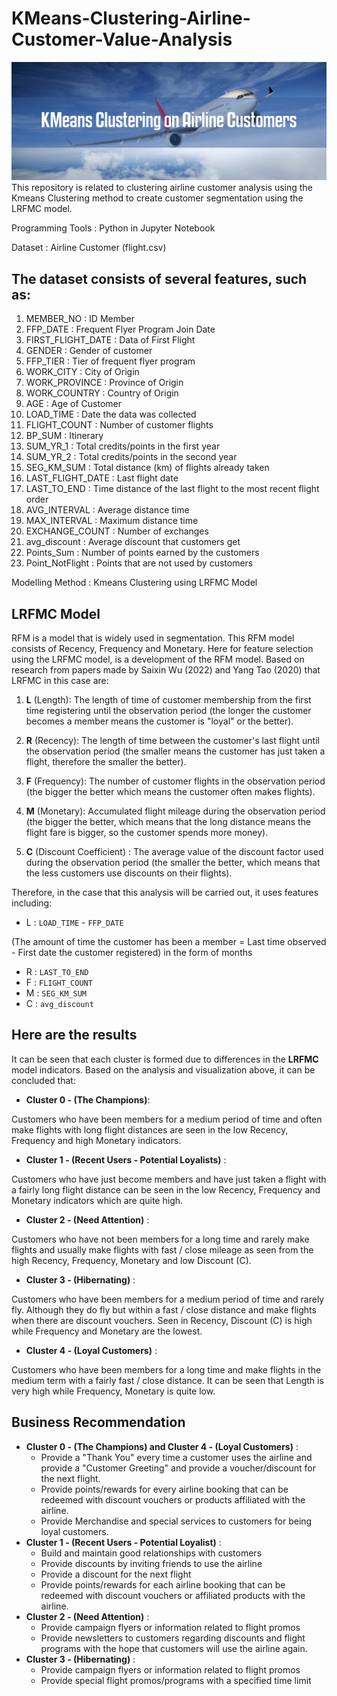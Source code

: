 # KMeans-Clustering-Airline-Customer-Value-Analysis

![kmeans-clustering](https://github.com/Rizal-A/KMeans-Clustering-Airline-Customer-Value-Analysis/blob/main/assets/kmeans-clustering.png)
This repository is related to clustering airline customer analysis using the Kmeans Clustering method to create customer segmentation using the LRFMC model.

Programming Tools : Python in Jupyter Notebook

Dataset : Airline Customer (flight.csv)

## The dataset consists of several features, such as:

1. MEMBER_NO : ID Member
2. FFP_DATE : Frequent Flyer Program Join Date
3. FIRST_FLIGHT_DATE : Data of First Flight
4. GENDER : Gender of customer
5. FFP_TIER : Tier of frequent flyer program
6. WORK_CITY : City of Origin
7. WORK_PROVINCE : Province of Origin
8. WORK_COUNTRY  : Country of Origin
9. AGE : Age of Customer
10. LOAD_TIME : Date the data was collected
11. FLIGHT_COUNT : Number of customer flights
12. BP_SUM : Itinerary
13. SUM_YR_1 : Total credits/points in the first year
14. SUM_YR_2 : Total credits/points in the second year
15. SEG_KM_SUM : Total distance (km) of flights already taken
16. LAST_FLIGHT_DATE : Last flight date
17. LAST_TO_END  : Time distance of the last flight to the most recent flight order
18. AVG_INTERVAL : Average distance time
19. MAX_INTERVAL : Maximum distance time
20. EXCHANGE_COUNT : Number of exchanges
21. avg_discount : Average discount that customers get
22. Points_Sum : Number of points earned by the customers
23. Point_NotFlight : Points that are not used by customers

Modelling Method : Kmeans Clustering using LRFMC Model

## LRFMC Model

RFM is a model that is widely used in segmentation. This RFM model consists of Recency, Frequency and Monetary. Here for feature selection using the LRFMC model, is a development of the RFM model. Based on research from papers made by Saixin Wu (2022) and Yang Tao (2020) that LRFMC in this case are: 

1. **L** (Length): The length of time of customer membership from the first time registering until the observation period (the longer the customer becomes a member means the customer is "loyal" or the better).

2. **R** (Recency): The length of time between the customer's last flight until the observation period (the smaller means the customer has just taken a flight, therefore the smaller the better).

3. **F** (Frequency): The number of customer flights in the observation period (the bigger the better which means the customer often makes flights).

4. **M** (Monetary): Accumulated flight mileage during the observation period (the bigger the better, which means that the long distance means the flight fare is bigger, so the customer spends more money).

5. **C** (Discount Coefficient) : The average value of the discount factor used during the observation period (the smaller the better, which means that the less customers use discounts on their flights).

Therefore, in the case that this analysis will be carried out, it uses features including: 

- L : `LOAD_TIME` - `FFP_DATE` 

(The amount of time the customer has been a member = Last time observed - First date the customer registered) in the form of months

- R : `LAST_TO_END`
- F : `FLIGHT_COUNT`
- M : `SEG_KM_SUM`
- C : `avg_discount`

## Here are the results

It can be seen that each cluster is formed due to differences in the **LRFMC** model indicators. Based on the analysis and visualization above, it can be concluded that: 

- **Cluster 0 - (The Champions)**: 

Customers who have been members for a medium period of time and often make flights with long flight distances are seen in the low Recency, Frequency and high Monetary indicators.

- **Cluster 1 - (Recent Users - Potential Loyalists)** : 

Customers who have just become members and have just taken a flight with a fairly long flight distance can be seen in the low Recency, Frequency and Monetary indicators which are quite high.

- **Cluster 2 - (Need Attention)** : 

Customers who have not been members for a long time and rarely make flights and usually make flights with fast / close mileage as seen from the high Recency, Frequency, Monetary and low Discount (C).
- **Cluster 3 - (Hibernating)** : 

Customers who have been members for a medium period of time and rarely fly. Although they do fly but within a fast / close distance and make flights when there are discount vouchers. Seen in Recency, Discount (C) is high while Frequency and Monetary are the lowest.

- **Cluster 4 - (Loyal Customers)** :

Customers who have been members for a long time and make flights in the medium term with a fairly fast / close distance. It can be seen that Length is very high while Frequency, Monetary is quite low.

## Business Recommendation

- **Cluster 0 - (The Champions) and Cluster 4 - (Loyal Customers)** : 
    - Provide a "Thank You" every time a customer uses the airline and provide a "Customer Greeting" and provide a voucher/discount for the next flight.
    - Provide points/rewards for every airline booking that can be redeemed with discount vouchers or products affiliated with the airline.
    - Provide Merchandise and special services to customers for being loyal customers.
- **Cluster 1 - (Recent Users - Potential Loyalist)** : 
    - Build and maintain good relationships with customers
    - Provide discounts by inviting friends to use the airline
    - Provide a discount for the next flight
    - Provide points/rewards for each airline booking that can be redeemed with discount vouchers or affiliated products with the airline.
- **Cluster 2 - (Need Attention)** : 
    - Provide campaign flyers or information related to flight promos
    - Provide newsletters to customers regarding discounts and flight programs with the hope that customers will use the airline again.
- **Cluster 3 - (Hibernating)** : 
    - Provide campaign flyers or information related to flight promos
    - Provide special flight promos/programs with a specified time limit
